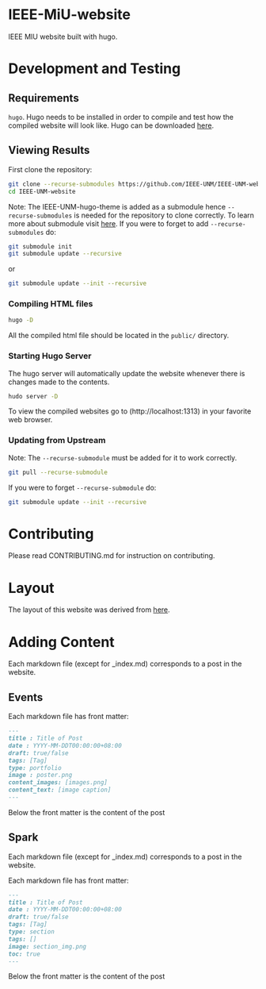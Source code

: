 # IEEE-MiU-website
IEEE MIU website built with hugo.

# Development and Testing
## Requirements
`hugo`. Hugo needs to be installed in order to compile and test how the compiled website will look like. Hugo can be downloaded [here](https://gohugo.io/getting-started/installing).

## Viewing Results
First clone the repository:
``` sh
git clone --recurse-submodules https://github.com/IEEE-UNM/IEEE-UNM-website.git
cd IEEE-UNM-website
```
Note: The IEEE-UNM-hugo-theme is added as a submodule hence `--recurse-submodules` is needed for the repository to clone correctly. To learn more about submodule visit [here](https://git-scm.com/book/en/v2/Git-Tools-Submodules). 
If you were to forget to add `--recurse-submodules` do:

``` sh
git submodule init
git submodule update --recursive
```
or

``` sh
git submodule update --init --recursive
```

### Compiling HTML files
``` sh
hugo -D
```
All the compiled html file should be located in the `public/` directory.
### Starting Hugo Server
The hugo server will automatically update the website whenever there is changes made to the contents.
``` sh
hudo server -D
```
To view the compiled websites go to (http://localhost:1313) in your favorite web browser.

### Updating from Upstream
Note: The `--recurse-submodule` must be added for it to work correctly.
``` sh
git pull --recurse-submodule
```
If you were to forget `--recurse-submodule` do:

``` sh
git submodule update --init --recursive
```

# Contributing
Please read CONTRIBUTING.md for instruction on contributing.


# Layout
The layout of this website was derived from [here](https://github.com/themefisher/timer-hugo).

# Adding Content
Each markdown file (except for _index.md) corresponds to a post in the website.

## Events
Each markdown file has front matter:
``` md
---
title : Title of Post
date : YYYY-MM-DDT00:00:00+08:00
draft: true/false
tags: [Tag]
type: portfolio
image : poster.png
content_images: [images.png]
content_text: [image caption]
---
```
Below the front matter is the content of the post


## Spark
Each markdown file (except for _index.md) corresponds to a post in the website.

Each markdown file has front matter:
``` md
---
title : Title of Post
date : YYYY-MM-DDT00:00:00+08:00
draft: true/false
tags: [Tag]
type: section
tags: []
image: section_img.png
toc: true
---
```
Below the front matter is the content of the post
